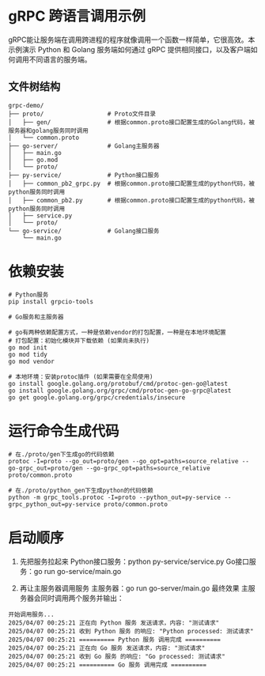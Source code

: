 # gRPC 跨语言调用示例

gRPC能让服务端在调用跨进程的程序就像调用一个函数一样简单，它很高效。本示例演示 Python 和 Golang 服务端如何通过 gRPC 提供相同接口，以及客户端如何调用不同语言的服务端。

## 文件树结构
```
grpc-demo/
├── proto/                  # Proto文件目录
│   ├── gen/                # 根据common.proto接口配置生成的Golang代码，被服务器和golang服务同时调用
│   └── common.proto
├── go-server/              # Golang主服务器
│   ├── main.go
│   ├── go.mod
│   └── proto/
├── py-service/             # Python接口服务
│   ├── common_pb2_grpc.py  # 根据common.proto接口配置生成的python代码，被python服务同时调用
│   ├── common_pb2.py       # 根据common.proto接口配置生成的python代码，被python服务同时调用
│   ├── service.py
│   └── proto/
└── go-service/             # Golang接口服务
    └── main.go

```

# 依赖安装
```
# Python服务
pip install grpcio-tools

# Go服务和主服务器

# go有两种依赖配置方式，一种是依赖vendor的打包配置，一种是在本地环境配置
# 打包配置：初始化模块并下载依赖 (如果尚未执行)
go mod init
go mod tidy
go mod vendor

# 本地环境：安装protoc插件 (如果需要在全局使用)
go install google.golang.org/protobuf/cmd/protoc-gen-go@latest
go install google.golang.org/grpc/cmd/protoc-gen-go-grpc@latest
go get google.golang.org/grpc/credentials/insecure
```

# 运行命令生成代码

```
# 在./proto/gen下生成go的代码依赖
protoc -I=proto --go_out=proto/gen --go_opt=paths=source_relative --go-grpc_out=proto/gen --go-grpc_opt=paths=source_relative proto/common.proto

# 在./proto/python_gen下生成python的代码依赖
python -m grpc_tools.protoc -I=proto --python_out=py-service --grpc_python_out=py-service proto/common.proto
```


# 启动顺序

1. 先把服务拉起来
Python接口服务：python py-service/service.py
Go接口服务：go run go-service/main.go

2. 再让主服务器调用服务
主服务器：go run go-server/main.go
最终效果
主服务器会同时调用两个服务并输出：
```
开始调用服务...
2025/04/07 00:25:21 正在向 Python 服务 发送请求，内容: "测试请求"
2025/04/07 00:25:21 收到 Python 服务 的响应: "Python processed: 测试请求"
2025/04/07 00:25:21 ========== Python 服务 调用完成 ==========
2025/04/07 00:25:21 正在向 Go 服务 发送请求，内容: "测试请求"
2025/04/07 00:25:21 收到 Go 服务 的响应: "Go processed: 测试请求"
2025/04/07 00:25:21 ========== Go 服务 调用完成 ==========
```